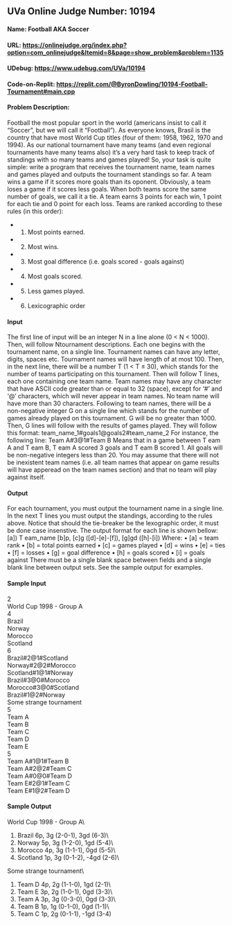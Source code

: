 ## UVa Online Judge Number: 10194
#### Name: Football AKA Soccer
#### URL: https://onlinejudge.org/index.php?option=com_onlinejudge&Itemid=8&page=show_problem&problem=1135
#### UDebug: https://www.udebug.com/UVa/10194
#### Code-on-Replit: https://replit.com/@ByronDowling/10194-Football-Tournament#main.cpp

#### Problem Description:
Football the most popular sport in the world (americans insist to call it “Soccer”, but we will call it “Football”). As everyone knows, Brasil is the country that have most World Cup titles (four of them: 1958, 1962, 1970 and 1994). As our national tournament have many teams (and even regional tournaments have many teams also) it’s a very hard task to keep track of standings with so many teams and games played! So, your task is quite simple: write a program that receives the tournament name, team names and games played and outputs the tournament standings so far. A team wins a game if it scores more goals than its oponent. Obviously, a team loses a game if it scores less goals. When both teams score the same number of goals, we call it a tie. A team earns 3 points for each win, 1 point for each tie and 0 point for each loss. Teams are ranked according to these rules (in this order):
- 1. Most points earned.
- 2. Most wins.
- 3. Most goal difference (i.e. goals scored - goals against)
- 4. Most goals scored.
- 5. Less games played.
- 6. Lexicographic order

#### Input
The first line of input will be an integer N in a line alone (0 < N < 1000). Then, will follow Ntournament descriptions. Each one begins with the tournament name, on a single line. Tournament names can have any letter, digits, spaces etc. Tournament names will have length of at most 100. Then, in the next line, there will be a number T (1 < T ≤ 30), which stands for the number of teams participating on this tournament. Then will follow T lines, each one containing one team name. Team names may have any character that have ASCII code greater than or equal to 32 (space), except for ‘#’ and ‘@’ characters, which will never appear in team names. No team name will have more than 30 characters. Following to team names, there will be a non-negative integer G on a single line which stands for the number of games already played on this tournament. G will be no greater than 1000. Then, G lines will follow with the results of games played. They will follow this format: team_name_1#goals1@goals2#team_name_2 For instance, the following line: Team A#3@1#Team B Means that in a game between T eam A and T eam B, T eam A scored 3 goals and T eam B scored 1. All goals will be non-negative integers less than 20. You may assume that there will not be inexistent team names (i.e. all team names that appear on game results will have apperead on the team names section) and that no team will play against itself.

#### Output
For each tournament, you must output the tournament name in a single line. In the next T lines you must output the standings, according to the rules above. Notice that should the tie-breaker be the lexographic order, it must be done case insenstive. The output format for each line is shown bellow: [a]) T eam_name [b]p, [c]g ([d]-[e]-[f]), [g]gd ([h]-[i])
Where:
• [a] = team rank
• [b] = total points earned
• [c] = games played
• [d] = wins
• [e] = ties
• [f] = losses
• [g] = goal difference
• [h] = goals scored
• [i] = goals against
There must be a single blank space between fields and a single blank line between output sets. See the sample output for examples.

#### Sample Input
2\
World Cup 1998 - Group A\
4\
Brazil\
Norway\
Morocco\
Scotland\
6\
Brazil#2@1#Scotland\
Norway#2@2#Morocco\
Scotland#1@1#Norway\
Brazil#3@0#Morocco\
Morocco#3@0#Scotland\
Brazil#1@2#Norway\
Some strange tournament\
5\
Team A\
Team B\
Team C\
Team D\
Team E\
5\
Team A#1@1#Team B\
Team A#2@2#Team C\
Team A#0@0#Team D\
Team E#2@1#Team C\
Team E#1@2#Team D


#### Sample Output
World Cup 1998 - Group A\
1) Brazil 6p, 3g (2-0-1), 3gd (6-3)\
2) Norway 5p, 3g (1-2-0), 1gd (5-4)\
3) Morocco 4p, 3g (1-1-1), 0gd (5-5)\
4) Scotland 1p, 3g (0-1-2), -4gd (2-6)\

Some strange tournament\
1) Team D 4p, 2g (1-1-0), 1gd (2-1)\
2) Team E 3p, 2g (1-0-1), 0gd (3-3)\
3) Team A 3p, 3g (0-3-0), 0gd (3-3)\
4) Team B 1p, 1g (0-1-0), 0gd (1-1)\
5) Team C 1p, 2g (0-1-1), -1gd (3-4)
